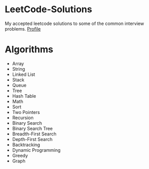 # LeetCode-Solutions
My accepted leetcode solutions to some of the common interview problems. [Profile](https://leetcode.com/Moemn_Zakaria)
# Algorithms
* Array
* String
* Linked List
* Stack
* Queue
* Tree
* Hash Table
* Math
* Sort
* Two Pointers
* Recursion
* Binary Search
* Binary Search Tree
* Breadth-First Search
* Depth-First Search
* Backtracking
* Dynamic Programming
* Greedy
* Graph
